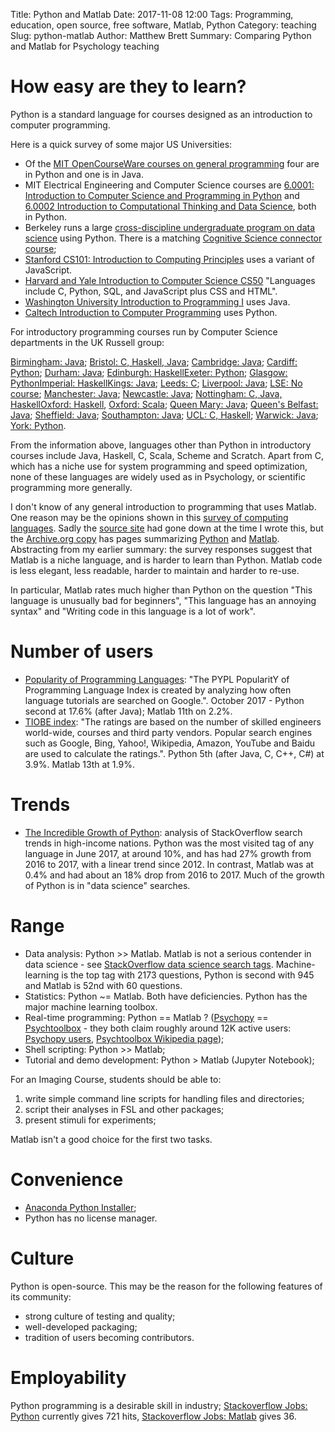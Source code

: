 Title: Python and Matlab
Date: 2017-11-08 12:00
Tags: Programming, education, open source, free software, Matlab, Python
Category: teaching
Slug: python-matlab
Author: Matthew Brett
Summary: Comparing Python and Matlab for Psychology teaching

# How easy are they to learn?

Python is a standard language for courses designed as an introduction to
computer programming.

Here is a quick survey of some major US Universities:

* Of the [MIT OpenCourseWare courses on general
  programming](https://ocw.mit.edu/courses/intro-programming/#general) four
  are in Python and one is in Java.
* MIT Electrical Engineering and Computer Science courses are [6.0001:
  Introduction to Computer Science and Programming in
  Python](https://www.eecs.mit.edu/academics-admissions/academic-information/subject-updates-ft-2014/60001)
  and [6.0002 Introduction to Computational Thinking and Data
  Science](https://ocw.mit.edu/courses/electrical-engineering-and-computer-science/6-0002-introduction-to-computational-thinking-and-data-science-fall-2016),
  both in Python.
* Berkeley runs a large [cross-discipline undergraduate program on data
  science](http://data8.org) using Python.  There is a matching [Cognitive
  Science connector course]( http://data8.org/cognitive-science-connector);
* [Stanford CS101: Introduction to Computing
  Principles](http://web.stanford.edu/class/cs101) uses a variant of
  JavaScript.
* [Harvard and Yale Introduction to Computer Science
  CS50](https://docs.cs50.net/2017/fall/syllabus/cs50.html) "Languages include
  C, Python, SQL, and JavaScript plus CSS and HTML".
* [Washington University Introduction to Programming
  I](https://courses.cs.washington.edu/courses/cse142) uses Java.
* [Caltech Introduction to Computer
  Programming](http://cms.caltech.edu/academics/course_desc#cs) uses Python.

For introductory programming courses run by Computer Science departments in
the UK Russell group:

[Birmingham:
Java](https://www.birmingham.ac.uk/undergraduate/courses/computer-science/computer-science.aspx);
[Bristol: C, Haskell,
Java](http://www.bristol.ac.uk/unit-programme-catalogue/RouteStructure.jsa?byCohort=N&ayrCode=18%2F19&programmeCode=4COSC006U);
[Cambridge:
Java](https://www.undergraduate.study.cam.ac.uk/courses/computer-science);
[Cardiff:
Python](https://www.cardiff.ac.uk/study/undergraduate/courses/2018/computer-science-bsc);
[Durham:
Java](https://www.dur.ac.uk/faculty.handbook/module_description/?year=2017&module_code=COMP1011);
[Edinburgh:
Haskell](http://www.drps.ed.ac.uk/17-18/dpt/cxinfr08013.htm)[Exeter:
Python](https://www.exeter.ac.uk/undergraduate/degrees/computerscience/comsci/#Programme-structure);
[Glasgow:
Python](https://www.gla.ac.uk/undergraduate/degrees/computingscience)[Imperial:
Haskell](http://www.imperial.ac.uk/computing/current-students/courses/120_1/)[Kings:
Java](https://www.kcl.ac.uk/nms/depts/informatics/study/current/handbook/Progs/Modules/4CCS1PPA.aspx);
[Leeds:
C](http://lib5.leeds.ac.uk/rlists/broker/?bbModuleId=201718_32439_COMP1711&bbListId=_5264080_1);
[Liverpool: Java](http://readinglists.liverpool.ac.uk/modules/comp101.html);
[LSE: No course](http://www.lse.ac.uk/study-at-lse/Undergraduate);
[Manchester:
Java](http://www.manchester.ac.uk/study/undergraduate/courses/2018/00560/bsc-computer-science/course-details/#course-profile);
[Newcastle:
Java](https://eu01.alma.exlibrisgroup.com/leganto/readinglist/searchlists/3360129130002411);
[Nottingham: C, Java,
Haskell](http://readinglists.nottingham.ac.uk/lists/874C6774-DEBE-E92D-E806-41E591A49A30.html)[Oxford:
Haskell](http://www.cs.ox.ac.uk/admissions/undergraduate/courses/computer_science_core_1.html#Functional_Programming),
[Oxford:
Scala](https://www.cs.ox.ac.uk/teaching/courses/2017-2018/imperativeprogramming1/index.html);
[Queen Mary:
Java](http://www.eecs.qmul.ac.uk/undergraduates/programme/view/38); [Queen's
Belfast: Java](https://github.com/thomaspickup/qub-yr1-java); [Sheffield:
Java](https://www.sheffield.ac.uk/prospectus/courseDetails.do?id=G4022018);
[Southampton:
Java](https://www.southampton.ac.uk/courses/modules/comp1202.page#_ga=2.46435175.1162187456.1510165927-1517032892.1510165927);
[UCL: C,
Haskell](http://readinglists.ucl.ac.uk/lists/15F03E6E-6D5F-7073-B7C6-BBF5C86E83C5.html);
[Warwick:
Java](https://www2.warwick.ac.uk/fac/sci/dcs/teaching/modules/cs118/); [York:
Python](https://www.york.ac.uk/students/studying/manage/programmes/module-catalogue/module/COM00007C/2017-18).

From the information above, languages other than Python in introductory
courses include Java, Haskell, C, Scala, Scheme and Scratch.  Apart from C,
which has a niche use for system programming and speed optimization, none of
these languages are widely used as in Psychology, or scientific programming
more generally.

I don't know of any general introduction to programming that uses Matlab. One
reason may be the opinions shown in this [survey of computing
languages](https://plus.google.com/u/0/+MatthewBrett/posts/HAsy7HWMyc5).
Sadly the [source site](http://hammerprinciple.com/therighttool) had gone down
at the time I wrote this, but the [Archive.org
copy](https://web.archive.org/web/20170204183750/hammerprinciple.com/therighttool)
has pages summarizing
[Python](https://web.archive.org/web/20170205052954/http://www.hammerprinciple.com:80/therighttool/items/python)
and
[Matlab](https://web.archive.org/web/20170205074106/http://www.hammerprinciple.com:80/therighttool/items/matlab).
Abstracting from my earlier summary: the survey responses suggest that Matlab
is a niche language, and is harder to learn than Python.  Matlab code is less
elegant, less readable, harder to maintain and harder to re-use.

In particular, Matlab rates much higher than Python on the question "This
language is unusually bad for beginners", "This language has an annoying
syntax" and "Writing code in this language is a lot of work".

# Number of users

* [Popularity of Programming Languages](http://pypl.github.io/PYPL.html): "The
  PYPL PopularitY of Programming Language Index is created by analyzing how
  often language tutorials are searched on Google.".  October 2017 - Python
  second at 17.6% (after Java); Matlab 11th on 2.2%.
* [TIOBE index](https://www.tiobe.com/tiobe-index): "The ratings are based on
  the number of skilled engineers world-wide, courses and third party vendors.
  Popular search engines such as Google, Bing, Yahoo!, Wikipedia, Amazon,
  YouTube and Baidu are used to calculate the ratings.".  Python 5th (after
  Java, C, C++, C#) at 3.9%.  Matlab 13th at 1.9%.

# Trends

* [The Incredible Growth of
  Python](https://stackoverflow.blog/2017/09/06/incredible-growth-python):
  analysis of StackOverflow search trends in high-income nations.  Python was
  the most visited tag of any language in June 2017, at around 10%, and has
  had 27% growth from 2016 to 2017, with a linear trend since 2012.  In
  contrast, Matlab was at 0.4% and had about an 18% drop from 2016 to 2017.
  Much of the growth of Python is in "data science" searches.

# Range

* Data analysis: Python >> Matlab.  Matlab is not a serious contender in data
  science - see [StackOverflow data science search
  tags](https://datascience.stackexchange.com/tags).  Machine-learning is the
  top tag with 2173 questions, Python is second with 945 and Matlab is 52nd
  with 60 questions.
* Statistics: Python ~= Matlab.  Both have deficiencies.  Python has the major
  machine learning toolbox.
* Real-time programming: Python == Matlab ?
  ([Psychopy](http://www.psychopy.org/) ==
  [Psychtoolbox](http://psychtoolbox.org/) - they both claim roughly around
  12K active users: [Psychopy users](http://www.psychopy.org/usage.php),
  [Psychtoolbox Wikipedia
  page](https://en.wikipedia.org/wiki/Psychtoolbox_for_MATLAB));
* Shell scripting: Python >> Matlab;
* Tutorial and demo development: Python > Matlab (Jupyter Notebook);

For an Imaging Course, students should be able to:

1. write simple command line scripts for handling files and directories;
2. script their analyses in FSL and other packages;
3. present stimuli for experiments;

Matlab isn't a good choice for the first two tasks.

# Convenience

* [Anaconda Python Installer](https://anaconda.org);
* Python has no license manager.

# Culture

Python is open-source.  This may be the reason for the following features of
its community:

* strong culture of testing and quality;
* well-developed packaging;
* tradition of users becoming contributors.

# Employability

Python programming is a desirable skill in industry; [Stackoverflow Jobs:
Python](https://stackoverflow.com/jobs?sort=i&q=Python) currently gives 721
hits, [Stackoverflow Jobs:
Matlab](https://stackoverflow.com/jobs?sort=i&q=Matlab) gives 36.
